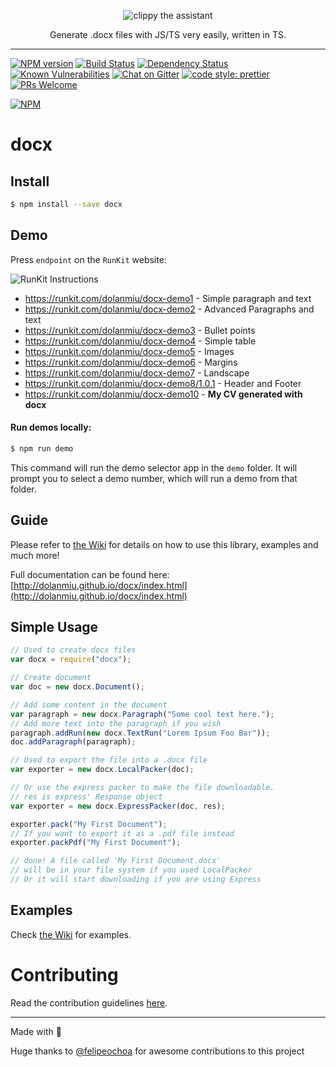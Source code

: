 <p align="center">
    <img alt="clippy the assistant" src="http://i60.tinypic.com/339pvtt.png">
</p>

<p align="center">
    Generate .docx files with JS/TS very easily, written in TS.
</p>

---

[![NPM version][npm-image]][npm-url]
[![Build Status][travis-image]][travis-url]
[![Dependency Status][daviddm-image]][daviddm-url]
[![Known Vulnerabilities][snky-image]][snky-url]
[![Chat on Gitter][gitter-image]][gitter-url]
[![code style: prettier][prettier-image]][prettier-url]
[![PRs Welcome][pr-image]][pr-url]

[![NPM](https://nodei.co/npm/docx.png?downloads=true&downloadRank=true&stars=true)](https://nodei.co/npm/docx/)

# docx

## Install

```sh
$ npm install --save docx
```

## Demo

Press `endpoint` on the `RunKit` website:

![RunKit Instructions](https://user-images.githubusercontent.com/2917613/38582539-f84311b6-3d07-11e8-90db-5885ae02c3c4.png)

* https://runkit.com/dolanmiu/docx-demo1 - Simple paragraph and text
* https://runkit.com/dolanmiu/docx-demo2 - Advanced Paragraphs and text
* https://runkit.com/dolanmiu/docx-demo3 - Bullet points
* https://runkit.com/dolanmiu/docx-demo4 - Simple table
* https://runkit.com/dolanmiu/docx-demo5 - Images
* https://runkit.com/dolanmiu/docx-demo6 - Margins
* https://runkit.com/dolanmiu/docx-demo7 - Landscape
* https://runkit.com/dolanmiu/docx-demo8/1.0.1 - Header and Footer
* https://runkit.com/dolanmiu/docx-demo10 - **My CV generated with docx**

#### Run demos locally:

```sh
$ npm run demo
```

This command will run the demo selector app in the `demo` folder. It will prompt you to select a demo number, which will run a demo from that folder.

## Guide

Please refer to [the Wiki](https://github.com/dolanmiu/docx/wiki) for details on how to use this library, examples and much more!

Full documentation can be found here: [http://dolanmiu.github.io/docx/index.html](http://dolanmiu.github.io/docx/index.html)

## Simple Usage

```js
// Used to create docx files
var docx = require("docx");

// Create document
var doc = new docx.Document();

// Add some content in the document
var paragraph = new docx.Paragraph("Some cool text here.");
// Add more text into the paragraph if you wish
paragraph.addRun(new docx.TextRun("Lorem Ipsum Foo Bar"));
doc.addParagraph(paragraph);

// Used to export the file into a .docx file
var exporter = new docx.LocalPacker(doc);

// Or use the express packer to make the file downloadable.
// res is express' Response object
var exporter = new docx.ExpressPacker(doc, res);

exporter.pack("My First Document");
// If you want to export it as a .pdf file instead
exporter.packPdf("My First Document");

// done! A file called 'My First Document.docx'
// will be in your file system if you used LocalPacker
// Or it will start downloading if you are using Express
```

## Examples

Check [the Wiki](https://github.com/dolanmiu/docx/wiki/Examples) for examples.

# Contributing

Read the contribution guidelines [here](https://github.com/dolanmiu/docx/wiki/Contributing-Guidelines).

---

Made with 💖

Huge thanks to [@felipeochoa](https://github.com/felipeochoa) for awesome contributions to this project

[npm-image]: https://badge.fury.io/js/docx.svg
[npm-url]: https://npmjs.org/package/docx
[travis-image]: https://travis-ci.org/dolanmiu/docx.svg?branch=master
[travis-url]: https://travis-ci.org/dolanmiu/docx
[daviddm-image]: https://david-dm.org/dolanmiu/docx.svg?theme=shields.io
[daviddm-url]: https://david-dm.org/dolanmiu/docx
[snky-image]: https://snyk.io/test/github/dolanmiu/docx/badge.svg
[snky-url]: https://snyk.io/test/github/dolanmiu/docx
[gitter-image]: https://badges.gitter.im/dolanmiu/docx.svg
[gitter-url]: https://gitter.im/docx-lib/Lobby
[prettier-image]: https://img.shields.io/badge/code_style-prettier-ff69b4.svg
[prettier-url]: https://github.com/prettier/prettier
[pr-image]: https://img.shields.io/badge/PRs-welcome-brightgreen.svg
[pr-url]: http://makeapullrequest.com
